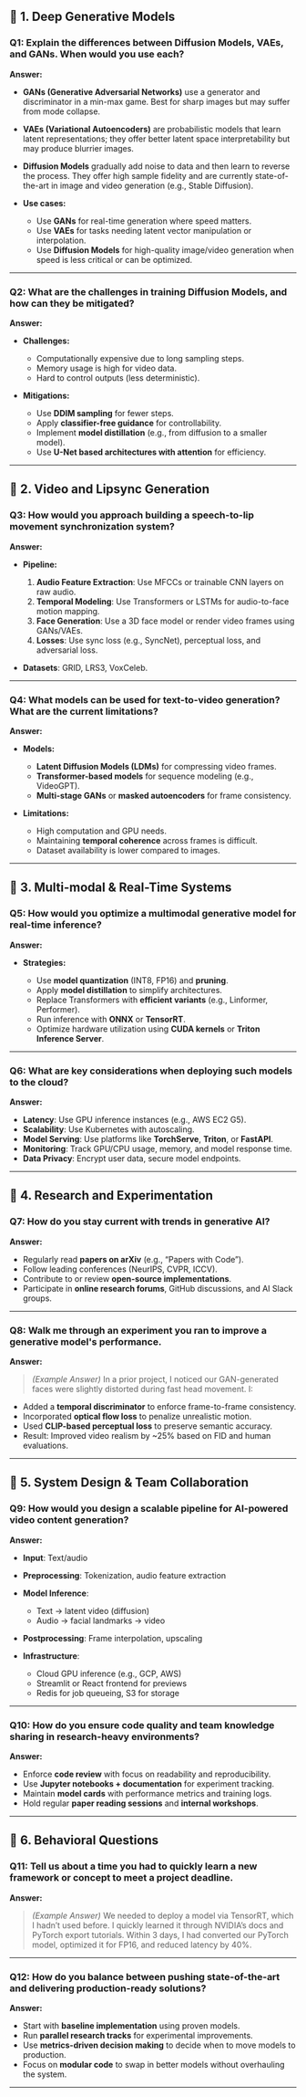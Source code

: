 

## 🔹 **1. Deep Generative Models**

### Q1: Explain the differences between Diffusion Models, VAEs, and GANs. When would you use each?

**Answer:**

* **GANs (Generative Adversarial Networks)** use a generator and discriminator in a min-max game. Best for sharp images but may suffer from mode collapse.
* **VAEs (Variational Autoencoders)** are probabilistic models that learn latent representations; they offer better latent space interpretability but may produce blurrier images.
* **Diffusion Models** gradually add noise to data and then learn to reverse the process. They offer high sample fidelity and are currently state-of-the-art in image and video generation (e.g., Stable Diffusion).
* **Use cases:**

  * Use **GANs** for real-time generation where speed matters.
  * Use **VAEs** for tasks needing latent vector manipulation or interpolation.
  * Use **Diffusion Models** for high-quality image/video generation when speed is less critical or can be optimized.

---

### Q2: What are the challenges in training Diffusion Models, and how can they be mitigated?

**Answer:**

* **Challenges:**

  * Computationally expensive due to long sampling steps.
  * Memory usage is high for video data.
  * Hard to control outputs (less deterministic).
* **Mitigations:**

  * Use **DDIM sampling** for fewer steps.
  * Apply **classifier-free guidance** for controllability.
  * Implement **model distillation** (e.g., from diffusion to a smaller model).
  * Use **U-Net based architectures with attention** for efficiency.

---

## 🔹 **2. Video and Lipsync Generation**

### Q3: How would you approach building a speech-to-lip movement synchronization system?

**Answer:**

* **Pipeline:**

  1. **Audio Feature Extraction**: Use MFCCs or trainable CNN layers on raw audio.
  2. **Temporal Modeling**: Use Transformers or LSTMs for audio-to-face motion mapping.
  3. **Face Generation**: Use a 3D face model or render video frames using GANs/VAEs.
  4. **Losses**: Use sync loss (e.g., SyncNet), perceptual loss, and adversarial loss.
* **Datasets**: GRID, LRS3, VoxCeleb.

---

### Q4: What models can be used for text-to-video generation? What are the current limitations?

**Answer:**

* **Models:**

  * **Latent Diffusion Models (LDMs)** for compressing video frames.
  * **Transformer-based models** for sequence modeling (e.g., VideoGPT).
  * **Multi-stage GANs** or **masked autoencoders** for frame consistency.
* **Limitations:**

  * High computation and GPU needs.
  * Maintaining **temporal coherence** across frames is difficult.
  * Dataset availability is lower compared to images.

---

## 🔹 **3. Multi-modal & Real-Time Systems**

### Q5: How would you optimize a multimodal generative model for real-time inference?

**Answer:**

* **Strategies:**

  * Use **model quantization** (INT8, FP16) and **pruning**.
  * Apply **model distillation** to simplify architectures.
  * Replace Transformers with **efficient variants** (e.g., Linformer, Performer).
  * Run inference with **ONNX** or **TensorRT**.
  * Optimize hardware utilization using **CUDA kernels** or **Triton Inference Server**.

---

### Q6: What are key considerations when deploying such models to the cloud?

**Answer:**

* **Latency**: Use GPU inference instances (e.g., AWS EC2 G5).
* **Scalability**: Use Kubernetes with autoscaling.
* **Model Serving**: Use platforms like **TorchServe**, **Triton**, or **FastAPI**.
* **Monitoring**: Track GPU/CPU usage, memory, and model response time.
* **Data Privacy**: Encrypt user data, secure model endpoints.

---

## 🔹 **4. Research and Experimentation**

### Q7: How do you stay current with trends in generative AI?

**Answer:**

* Regularly read **papers on arXiv** (e.g., “Papers with Code”).
* Follow leading conferences (NeurIPS, CVPR, ICCV).
* Contribute to or review **open-source implementations**.
* Participate in **online research forums**, GitHub discussions, and AI Slack groups.

---

### Q8: Walk me through an experiment you ran to improve a generative model's performance.

**Answer:**

> *(Example Answer)*
> In a prior project, I noticed our GAN-generated faces were slightly distorted during fast head movement. I:

* Added a **temporal discriminator** to enforce frame-to-frame consistency.
* Incorporated **optical flow loss** to penalize unrealistic motion.
* Used **CLIP-based perceptual loss** to preserve semantic accuracy.
* Result: Improved video realism by \~25% based on FID and human evaluations.

---

## 🔹 **5. System Design & Team Collaboration**

### Q9: How would you design a scalable pipeline for AI-powered video content generation?

**Answer:**

* **Input**: Text/audio
* **Preprocessing**: Tokenization, audio feature extraction
* **Model Inference**:

  * Text → latent video (diffusion)
  * Audio → facial landmarks → video
* **Postprocessing**: Frame interpolation, upscaling
* **Infrastructure**:

  * Cloud GPU inference (e.g., GCP, AWS)
  * Streamlit or React frontend for previews
  * Redis for job queueing, S3 for storage

---

### Q10: How do you ensure code quality and team knowledge sharing in research-heavy environments?

**Answer:**

* Enforce **code review** with focus on readability and reproducibility.
* Use **Jupyter notebooks + documentation** for experiment tracking.
* Maintain **model cards** with performance metrics and training logs.
* Hold regular **paper reading sessions** and **internal workshops**.

---

## 🔹 **6. Behavioral Questions**

### Q11: Tell us about a time you had to quickly learn a new framework or concept to meet a project deadline.

**Answer:**

> *(Example Answer)*
> We needed to deploy a model via TensorRT, which I hadn’t used before. I quickly learned it through NVIDIA’s docs and PyTorch export tutorials. Within 3 days, I had converted our PyTorch model, optimized it for FP16, and reduced latency by 40%.

---

### Q12: How do you balance between pushing state-of-the-art and delivering production-ready solutions?

**Answer:**

* Start with **baseline implementation** using proven models.
* Run **parallel research tracks** for experimental improvements.
* Use **metrics-driven decision making** to decide when to move models to production.
* Focus on **modular code** to swap in better models without overhauling the system.

---
